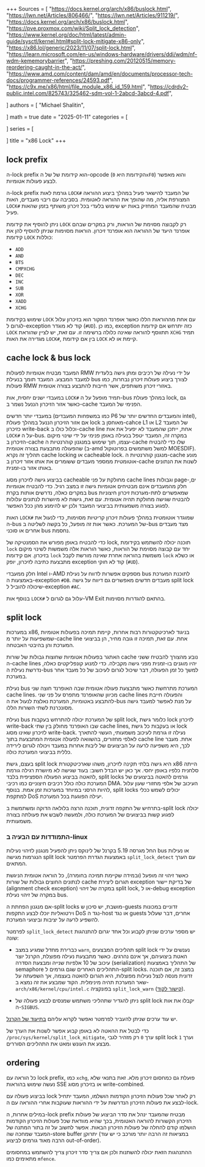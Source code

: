 +++
Sources = [
"https://docs.kernel.org/arch/x86/buslock.html",
"https://lwn.net/Articles/806466/",
"https://lwn.net/Articles/911219/",
"https://docs.kernel.org/arch/x86/buslock.html",
"https://pve.proxmox.com/wiki/Split_lock_detection",
"https://www.kernel.org/doc/html/latest/admin-guide/sysctl/kernel.html#split-lock-mitigate-x86-only",
"https://x86.lol/generic/2023/11/07/split-lock.html",
"https://learn.microsoft.com/en-us/windows-hardware/drivers/ddi/wdm/nf-wdm-kememorybarrier",
"https://preshing.com/20120515/memory-reordering-caught-in-the-act/",
"https://www.amd.com/content/dam/amd/en/documents/processor-tech-docs/programmer-references/24593.pdf",
"https://c9x.me/x86/html/file_module_x86_id_159.html",
"https://cdrdv2-public.intel.com/825743/325462-sdm-vol-1-2abcd-3abcd-4.pdf",

]
authors = [
"Michael Shalitin",

]
math = true
date = "2025-01-11"
categories = [

]
series = [

]
title = "x86 Lock"
+++



## lock prefix

ה-lock prefix הוא קידומת של של ה-opcode (הקידומת היא `0xF0`) והוא מאפשר לבצע פעולות אטומיות.

ה-lock prefix גורמת לאות `LOCK#` של המעבד להישאר פעיל במהלך ביצוע ההוראה המצורפת אליה, מה שהופך את ההוראה לאטומית. בסביבה עם ריבוי מעבדים, האות `LOCK#` מבטיח שהמעבד המחזיק באות יש שימוש בלעדי בכל זיכרון משותף בזמן שהאות פעיל.

ניתן להוסיף את קידומת `LOCK` רק לקבוצה מסוימת של הוראות, ורק במקרים שבהם אופרנד היעד של ההוראה הוא אופרנד זיכרון. הוראות מסוימות שניתן להוסיף להן את קידומת `LOCK` כוללות:

- `ADD`
- `AND`
- `BTS`
- `CMPXCHG`
- `DEC`
- `INC`
- `SUB`
- `XOR`
- `XADD`
- `XCHG`

שימוש בקידומת `LOCK` עם אחת מההוראות הללו כאשר אופרנד המקור הוא בזיכרון עלול לגרום ל-exception קוד לא מוגדר (`#UD`). כמו כן, exception כזה יתרחש אם קידומת `LOCK` תתווסף להוראה שאינה כלולה ברשימה זו. עם זאת, יש לציין שהוראת `XCHG` תמיד מגדירה את האות `LOCK#`, בין אם קידומת `LOCK` קיימת או לא.


## cache lock & bus lock

המעבד מבטיח אטומיות לפעולות RMW על ידי נעילה של רכיבים ומתן גישה בלעדית למעבד המבצע. המעבד תומך בנעילת bus לצורך ביצוע פעולות זיכרון נבחרות, כמו פעולות RMW באזורי זיכרון משותפים, אשר חייבות להתבצע בצורה אטומית.

במעבדי ישנים יחסית, אות `LOCK#` תמיד מופעל על ה-bus במהלך פעולת lock, גם כאשר אזור הזיכרון הננעל נשמר ב-cache הפנימי של המעבד.

במעבדי יותר חדשים (כמו במשפחות המעבדים P6 והמעבדים החדשים יותר של intel), אם אזור הזיכרון הננעל במהלך פעולת lock מאוחסן ב-cahce L1 או L2 של המעבד כזיכרון write-back וכלול כולו ב-cache line אחת, ייתכן שהמעבד לא יפעיל את אות `LOCK#` על ה-bus. במקרה זה, המעבד יטפל בנעילה באופן פנימי על ידי שינוי מיקום הזיכרון ב-cache עצמו, תוך שימוש במנגנון קוהרנטיות ה-cache שלו כדי להבטיח שהפעולה מתבצעת בצורה אטומית (ב-amd למשל משתמשים בפרוטוקול MOESDIF). תהליך זה נקרא cache locking או cacheable lock. מנגנון קוהרנטיות ה-cache מונע אוטומטית ממספר מעבדים ששומרים את אותו אזור זיכרון ב-cache לשנות את הנתונים באותו אזור בו-זמנית.

בביצוע גישה לזיכרון מסוג cacheable מחולקת על פני cache lines וגבולות page-ים, חלק מהמעבדים אינם מבטיחים אטומיות גישה זו במצב רגיל. כדי להבטיח אטומיות במקרים כאלה, נדרשים אותות בקרת bus שמאפשרים לתת-מערכות זיכרון חיצוניות להבטיח שגישה מחולקת תהיה אטומית. עם זאת, גישות לא מיושרות לנתונים עלולות לפגוע בצורה משמעותית בביצועי המעבד ולכן יש להימנע מהן ככל האפשר.

האות `LOCK#` שמוגדר אוטומטית במהלך פעולות זיכרון קריטיות מסוימות, כדי לנעול את ה-bus של המערכת. כאשר אות זה מופעל, כל בקשה לשליטה ב-bus מצד מעבדים אחרים או סוכני bus נחסמת.

כדי להבטיח באופן מפורש את הסמנטיקה של lock, תוכנה יכולה להשתמש בקידומת `lock` יחד עם קבוצה מסוימת של הוראות, כאשר הוראות אלה משמשות לשינוי מיקום בזיכרון. אם קידומת `lock` משמשת בהוראה אחרת שאינה מורשת לקבל `lock` או כשלא מתבצעת כתיבה לזיכרון, יופק exception קוד לא חוקי (`#UD`).

חלק ממעבדי Intel ו-AMD מספקים אפשרות לדווח על נעילת bus לתוכנת המערכת באמצעות ה-exception `#DB`. מעבדים חדשים מאפשרים גם דיווח על גישה split lock שיכולה להוביל ל-exception `#AC`.

בנוסף אות `LOCK#` עלול גם לגרום ל-VM Exit בהתאם להגדרות מסוימות.


## split lock

במערכות x86, בניגוד לארכיטקטורות רבות אחרות, קיימת תמיכה בפעולות אטומיות שמשפיעות על יותר מ-cache line אחת. עם זאת, תמיכה זו גובה מחיר, הן בביצועי המערכת והן בהיבטי האבטחה.

האתגר בפעולות אטומיות שחוצות גבולות של שורות cache נובע מהצורך להבטיח ששני ה-cache lines יהיו מוגנים בו-זמנית מפני גישה מקבילה. כדי למנוע קונפליקטים כאלה, נדרשת נעילת ה-bus למשך כל זמן הפעולה, דבר שיכול לגרום לעיכוב של כל מעבד אחר במערכת.

נעילת bus המערכת מתרחשת כאשר מתבצעת פעולה אטומית שבה האופרנד חוצה שני cache lines. מכיוון שהאופרנד מתפרס על פני שני cache lines והפעולה חייבת להתבצע באטומיות, המערכת נאלצת לנעול את ה-bus על מנת לאפשר למעבד גישה מסונכרנת לשתי השורות הללו.

נעילת bus של המערכת יכולה להתרחש בעקבות split lock, כלומר גישת lock לזיכרון write-back שבו האופרנד מחולק בין שתי cache lines, או בעקבות כל גישת lock לזיכרון שאינו מסוג write-back. נעילה זו גורמת לעיכוב משמעותי, העשוי להתארך לאלפי מחזורים, בהשוואה לפעולה אטומית המתבצעת בתוך cache line אחת. מעבר לכך, היא משפיעה לרעה על הביצועים של ליבות אחרות במעבד ויכולה לגרום לירידה כללית בביצועי המערכת כולה.

בעצם, גישת split lock היא גישה בלתי תקינה לזיכרון, משהו שארכיטקטורת x86 הייתה סלחנית כלפיו באופן יחסי. אך כאן יש הבדל חשוב: בעוד שגישה לא מיושרת רגילה גורמת להאטה בביצוע הפעולה הספציפית בלבד, split locks גורמים להאטה בביצועים של המערכת כולה כולל רכיבים חיצוניים כמו רכיבי DMA. העיכוב של אלפי מחזורי שעון עלול להיות הרסני במיוחד במערכות זמן אמת. בנוסף, split locks יכולים לשמש ככלי למתקפת DoS יעילה הפוגעת בכל המערכת.

בתרחיש של התקפה זדונית, תוכנה הרצה בלולאה הדוקה ומשתמשת ב-split lock יכולה לפגוע קשות בביצועים של המערכת כולה, ולמעשה לשבש את פעולתה בצורה משמעותית.

### התמודדות עם הבעיה ב-linux

החל מגרסה 5.19 בקרנל של לינוקס ניתן להפעיל מנגנון לזיהוי נעילות bus או נעילות הנגרמות מגישה split lock באמצעות הגדרת הפרמטר `split_lock_detect` עם הערך המתאים.

כאשר זיהוי זה מופעל (ובמידה שקיימת תמיכה בחומרה), כל הוראה אטומית הניגשת לנתונים החוצים גבולות של שורות cache תגרום ליצירת exception של בדיקת יישור (alignment check exception) במקרה של זיהוי split lock, או ל-debug exception במקרה של זיהוי נעילת bus.

אם מנגנון הפחתת ה-split locks מושבת, יש סיכון ש-guests זדוניים במכונות וירטואליות יוכלו לבצע התקפות DoS נגד ה-host או נגד guests אחרים, דבר שעלול להשפיע לרעה על יציבות וביצועי המערכת.

לפרמטר `split_lock_detect` יש מספר ערכים שניתן לקבוע וכל אחד יגרום להתנהגות שונה:

- כברירת מחדל שמגיע במצב `warn`, תהליכים המבצעים split lock נענשים על ידי האטת ביצועיהם, אך אינם נהרגים. כאשר מתבצעת נעילה מפוצלת, הקרנל יוצר עיכוב של 10 אלפיות שנייה ומבצעת הסדרה (serialization) של התהליך באמצעות semaphore התהליכים האחרים שגם גורמים ל-split locks. במצב זה, אם תוכנה זדונית מנסה לנצל נעילות מפוצלות, היא תגרום להאטה בעצמה, אך השפעתה על שאר המערכת תהיה מינימלית.
  הקוד שמבצע את זה נמצא ב-`arch/x86/kernel/cpu/intel.c` בפונקציה `split_lock_warn` ([קישור לקוד](https://elixir.bootlin.com/linux/v6.10/source/arch/x86/kernel/cpu/intel.c#L1145)).

- ניתן להגדיר שתהליכי משתמש שמנסים לבצע פעולה של split lock יקבלו את אות ה-`SIGBUS`.

יש עוד ערכים שניתן להעביר לפרמטר ואפשר לקרוא עליהם [בתיעוד של הקרנל](https://docs.kernel.org/arch/x86/buslock.html).

כדי לבטל את ההאטה לא באופן קבוע אפשר לשנות את הערך של `/proc/sys/kernel/split_lock_mitigate`, ערך `0` רק מזהיר לגבי split lock וערך `1` מבצע את העונש ומאט את התהליכים הסוררים.


## ordering

כל הוראה עם lock prefix, כמו `xchg`, פועלת גם כמחסום זיכרון מלא. זאת בתנאי שלא נעשה שימוש בהוראות SSE או בזיכרון מסוג write-combined.

בביצוע פעולה עם lock רק לאחר שכל פעולות הזיכרון הקודמות הושלמו, המעבד יתחיל לבצע את פעולות הזיכרון הנדרשות על ידי ההוראות שעוקבות אחרי ההוראה עם ה-lock.

במילים אחרות, ה-lock prefix מבטיח שהמעבד ינהל את סדר הביצוע של פעולות הזיכרון הקשורות להוראה האטומית, בכך שהיא מוודאת שכל פעולות הזיכרון הקודמות הושלמו קודם להחלה של פעולות הזיכרון הבאות. אפשר לחשוב על זה בתור המתנה של המעבד שמחכה שה-store buffer יתרוקן (במציאות זה הרבה יותר מורכב כי יש עוד הרבה מאוד גורמים לביצוע out-of-order).

ההתנהגות הזאת יכולה להשתנות ולכן אם צריך סדר זיכרון צריך להשתמש במחסומים מתאימים כמו `mfence`.


